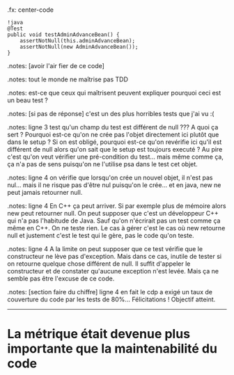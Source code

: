 # 
.fx: center-code

	!java
	@Test
	public void testAdminAdvanceBean() {
		assertNotNull(this.adminAdvanceBean);
		assertNotNull(new AdminAdvanceBean());
	}

.notes: [avoir l'air fier de ce code]

.notes: tout le monde ne maîtrise pas TDD

.notes: est-ce que ceux qui maîtrisent peuvent expliquer pourquoi ceci est un beau test ?

.notes: [si pas de réponse] c'est un des plus horribles tests que j'ai vu :(

.notes: ligne 3 test qu'un champ du test est différent de null ??? A quoi ça sert ? Pourquoi est-ce qu'on ne crée pas l'objet directement ici plutôt que dans le setup ? Si on est obligé, pourquoi est-ce qu'on revérifie ici qu'il est différent de null alors qu'on sait que le setup est toujours executé ? Au pire c'est qu'on veut vérifier une pré-condition du test... mais même comme ça, ça n'a pas de sens puisqu'on ne l'utilise psa dans le test cet objet.

.notes: ligne 4 on vérifie que lorsqu'on crée un nouvel objet, il n'est pas nul... mais il ne risque pas d'être nul puisqu'on le crée... et en java, new ne peut jamais retourner null. 

.notes: ligne 4 En C++ ça peut arriver. Si par exemple plus de mémoire alors new peut retourner null. On peut supposer que c'est un développeur C++ qui n'a pas l'habitude de Java. Sauf qu'on n'écrirait pas un test comme ça même en C++. On ne teste rien. Le cas à gérer c'est le cas où new retourne null et justement c'est le test qui le gère, pas le code qu'on teste.

.notes: ligne 4 A la limite on peut supposer que ce test vérifie que le constructeur ne lève pas d'exception. Mais dans ce cas, inutile de tester si on retourne quelque chose différent de null. Il suffit d'appeler le constructeur et de constater qu'aucune exception n'est levée. Mais ça ne semble pas être l'excuse de ce code.

.notes: [section faire du chiffre] ligne 4 en fait le cdp a exigé un taux de couverture du code par les tests de 80%... Félicitations ! Objectif atteint.

---

# La métrique était devenue plus importante que la maintenabilité du code
